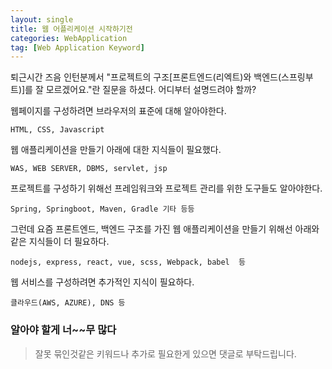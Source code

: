 ```yaml
---
layout: single
title: 웹 어플리케이션 시작하기전
categories: WebApplication
tag: [Web Application Keyword]
---
```


퇴근시간 즈음 인턴분께서 "프로젝트의 구조[프론트엔드(리엑트)와 백엔드(스프링부트)]를 잘 모르겠어요."란 질문을 하셨다.
어디부터 설명드려야 할까? 

웹페이지를 구성하려면 브라우저의 표준에 대해 알아야한다.

`HTML, CSS, Javascript`

웹 애플리케이션을 만들기 아래에 대한 지식들이 필요했다.

`WAS, WEB SERVER, DBMS, servlet, jsp`

프로젝트를 구성하기 위해선 프레임워크와 프로젝트 관리를 위한 도구들도 알아야한다.

`Spring, Springboot, Maven, Gradle 기타 등등`

그런데 요즘 프론트엔드, 백엔드 구조를 가진 웹 애플리케이션을 만들기 위해선 아래와 같은 지식들이 더 필요하다.

`nodejs, express, react, vue, scss, Webpack, babel  등`  

웹 서비스를 구성하려면 추가적인 지식이 필요하다.

`클라우드(AWS, AZURE), DNS 등 `

### 알아야 할게 너~~무 많다

> 잘못 묶인것같은 키워드나 추가로 필요한게 있으면 댓글로 부탁드립니다.